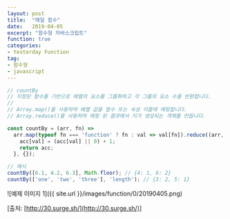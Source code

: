 ```yaml
---
layout: post
title:  "매일 함수"
date:   2019-04-05
excerpt: "함수형 자바스크립트"
function: true
categories:
- Yesterday Function
tag:
- 함수형
- javascript
---
```


```javascript
// countBy
// 지정된 함수를 기반으로 배열의 요소를 그룹화하고 각 그룹의 요소 수를 반환합니다.
//
// Array.map()을 사용하여 배열 값을 함수 또는 속성 이름에 매핑합니다.
// Array.reduce()를 사용하여 매핑 된 결과에서 키가 생성되는 객체를 만듭니다.

const countBy = (arr, fn) =>
  arr.map(typeof fn === 'function' ? fn : val => val[fn]).reduce((arr, val, i) => {
    acc[val] = (acc[val] || 0) + 1;
    return acc;
  }, {});

// 예시
countBy([6.1, 4.2, 6.3], Math.floor); // {4: 1, 6: 2}
countBy(['one', 'two', 'three'], 'length'); // {3: 2, 5: 1}
```

![예제 이미지 1]({{ site.url }}/images/function/0/20190405.png)

[출처: [http://30.surge.sh/](http://30.surge.sh/)]

